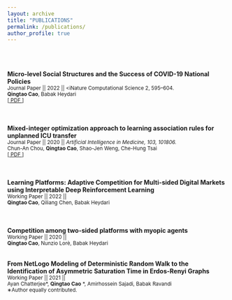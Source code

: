 ```yaml
---
layout: archive
title: "PUBLICATIONS"
permalink: /publications/
author_profile: true
---
```

<br/><br/>

**Micro-level Social Structures and the Success of COVID-19 National Policies**  
<sub>Journal Paper || 2022 || <iNature Computational Science 2, 595–604. </i></sub>     
<sub>**Qingtao Cao**, Babak Heydari</sub>   
<sub>[<a href="https://www.nature.com/articles/s43588-022-00314-0"> PDF </a>]</sub>  
<br/><br/>

**Mixed-integer optimization approach to learning association rules for unplanned ICU transfer**  
<sub>Journal Paper || 2020 || <i>Artificial Intelligence in Medicine, 103, 101806. </i>  </sub>   
<sub>Chun-An Chou, **Qingtao Cao**, Shao-Jen Weng, Che-Hung Tsai</sub>   
<sub>[<a href="https://www.sciencedirect.com/science/article/pii/S0933365719302027"> PDF </a>]</sub>    
<br/><br/>

**Learning Platforms: Adaptive Competition for Multi-sided Digital Markets using Interpretable Deep Reinforcement Learning**  
<sub>Working Paper || 2022 || </sub>   
<sub>**Qingtao Cao**, Qiliang Chen, Babak Heydari</sub>   
 <br/><br/>
 
**Competition among two-sided platforms with myopic agents**  
<sub>Working Paper || 2020 || </sub>  
<sub>**Qingtao Cao**, Nunzio Lorè, Babak Heydari</sub> 
 <br/><br/>
 
**From NetLogo Modeling of Deterministic Random Walk to the Identification of Asymmetric Saturation Time in Erdos-Renyi Graphs**  
<sub>Working Paper || 2021 || </sub>   
<sub>Ayan Chatterjee*, **Qingtao Cao** *, Amirhossein Sajadi, Babak Ravandi</sub>  
<sub>∗Author equally contributed.</sub> 
  

<!-- {% if author.googlescholar %}
  You can also find my articles on <u><a href="{{author.googlescholar}}">my Google Scholar profile</a>.</u>
{% endif %}

{% include base_path %}

{% for post in site.publications reversed %}
  {% include archive-single.html %}
{% endfor %} -->
